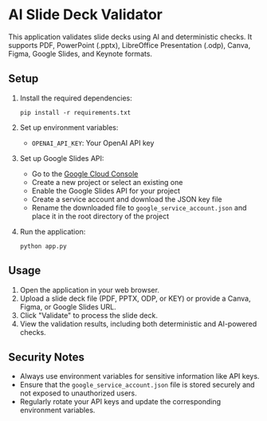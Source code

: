 # AI Slide Deck Validator

This application validates slide decks using AI and deterministic checks. It supports PDF, PowerPoint (.pptx), LibreOffice Presentation (.odp), Canva, Figma, Google Slides, and Keynote formats.

## Setup

1. Install the required dependencies:
   ```
   pip install -r requirements.txt
   ```

2. Set up environment variables:
   - `OPENAI_API_KEY`: Your OpenAI API key

3. Set up Google Slides API:
   - Go to the [Google Cloud Console](https://console.cloud.google.com/)
   - Create a new project or select an existing one
   - Enable the Google Slides API for your project
   - Create a service account and download the JSON key file
   - Rename the downloaded file to `google_service_account.json` and place it in the root directory of the project

4. Run the application:
   ```
   python app.py
   ```

## Usage

1. Open the application in your web browser.
2. Upload a slide deck file (PDF, PPTX, ODP, or KEY) or provide a Canva, Figma, or Google Slides URL.
3. Click "Validate" to process the slide deck.
4. View the validation results, including both deterministic and AI-powered checks.

## Security Notes

- Always use environment variables for sensitive information like API keys.
- Ensure that the `google_service_account.json` file is stored securely and not exposed to unauthorized users.
- Regularly rotate your API keys and update the corresponding environment variables.

